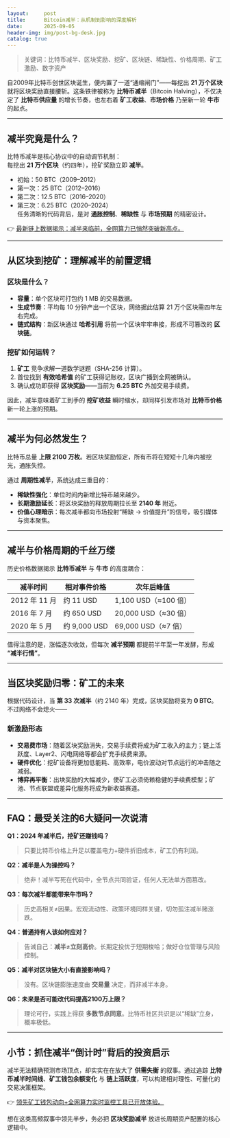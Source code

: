 ```yaml
---
layout:     post
title:      Bitcoin减半：从机制到影响的深度解析
date:       2025-09-05
header-img: img/post-bg-desk.jpg
catalog: true
---
```


> 关键词：比特币减半、区块奖励、挖矿、区块链、稀缺性、价格周期、矿工激励、数字资产

自2009年比特币创世区块诞生，便内置了一道“通缩闸门”——每挖出 **21 万个区块** 就将区块奖励直接腰斩。这条铁律被称为 **比特币减半**（Bitcoin Halving），不仅决定了 **比特币供应量** 的增长节奏，也左右着 **矿工收益**、**市场价格** 乃至新一轮 **牛市** 的起点。

---

## 减半究竟是什么？

比特币减半是核心协议中的自动调节机制：  
每挖出 **21 万个区块**（约四年），挖矿奖励立即 **减半**。  
- 初始：50 BTC（2009–2012）  
- 第一次：25 BTC（2012–2016）  
- 第二次：12.5 BTC（2016–2020）  
- 第三次：6.25 BTC（2020–2024）  
任务清晰的代码背后，是对 **通胀控制**、**稀缺性** 与 **市场预期** 的精密设计。

👉 [最新链上数据揭示：减半来临前，全网算力已悄然突破新高点。](https://okxdog.com/)

---

## 从区块到挖矿：理解减半的前置逻辑

### 区块是什么？

- **容量**：单个区块可打包约 1 MB 的交易数据。  
- **生成节奏**：平均每 10 分钟产出一个区块，网络据此估算 21 万个区块需四年左右完成。  
- **链式结构**：新区块通过 **哈希引用** 将前一个区块牢牢串接，形成不可篡改的 **区块链**。

### 挖矿如何运转？

1. **矿工** 竞争求解一道数学谜题（SHA-256 计算）。  
2. 首位找到 **有效哈希值** 的矿工获得记账权，区块广播到全网被确认。  
3. 确认成功即获得 **区块奖励**——当前为 **6.25 BTC** 外加交易手续费。  

因此，减半意味着矿工到手的 **挖矿收益** 瞬时缩水，却同样引发市场对 **比特币价格** 新一轮上涨的预期。

---

## 减半为何必然发生？

比特币总量 **上限 2100 万枚**。若区块奖励恒定，所有币将在短短十几年内被挖光，通胀失控。  

通过 **周期性减半**，系统达成三重目的：  
- **稀缺性强化**：单位时间内新增比特币越来越少。  
- **长期激励延长**：将区块奖励的释放周期拉长至 **2140 年** 附近。  
- **价值心理暗示**：每次减半都向市场投射“稀缺 → 价值提升”的信号，吸引媒体与资本聚焦。

---

## 减半与价格周期的千丝万缕

历史价格数据揭示 **比特币减半** 与 **牛市** 的高度耦合：

| 减半时间 | 相对事件价格 | 次年后峰值 |
| --- | --- | --- |
| 2012 年 11 月 | 约 11 USD | 1,100 USD（≈100 倍） |
| 2016 年 7 月 | 约 650 USD | 20,000 USD（≈30 倍） |
| 2020 年 5 月 | 约 9,000 USD | 69,000 USD（≈7 倍） |

值得注意的是，涨幅逐次收敛，但每次 **减半预期** 都提前半年至一年发酵，形成 **“减半行情”**。

---

## 当区块奖励归零：矿工的未来

根据代码设计，当 **第 33 次减半**（约 2140 年）完成，区块奖励将变为 **0 BTC**。不过网络不会熄火——

### 新激励形态

- **交易费市场**：随着区块奖励消失，交易手续费将成为矿工收入的主力；链上活跃度、Layer2、闪电网络等都会扩充手续费来源。  
- **硬件优化**：挖矿设备将更加低能耗、高效率，电价波动对节点运行的冲击随之减弱。  
- **博弈再平衡**：出块奖励的大幅减少，使矿工必须倚赖稳健的手续费模型；矿池、节点联盟或差异化服务将成为新收益赛道。

---

## FAQ：最受关注的6大疑问一次说清

**Q1：2024 年减半后，挖矿还赚钱吗？**  
> 只要比特币价格上升足以覆盖电力+硬件折旧成本，矿工仍有利润。

**Q2：减半是人为操控吗？**  
> 绝非！减半写死在代码中，全节点共同验证，任何人无法单方面篡改。

**Q3：每次减半都能带来牛市吗？**  
> 历史高相关≠因果。宏观流动性、政策环境同样关键，切勿孤注减半赌涨跌。

**Q4：普通持有人该如何应对？**  
> 告诫自己：**减半≠立刻高价**。长期定投优于短期梭哈；做好仓位管理与风险控制。

**Q5：减半对区块链大小有直接影响吗？**  
> 没有。区块链膨胀速度由 **交易量** 决定，而非减半本身。

**Q6：未来是否可能改代码提高2100万上限？**  
> 理论可行，实践上得获 **多数节点同意**。比特币社区共识是以“稀缺”立身，概率极低。

---

## 小节：抓住减半“倒计时”背后的投资启示

减半无法精确预测市场顶点，却实实在在放大了 **供需失衡** 的叙事。通过追踪 **比特币减半时间线**、**矿工钱包余额变化** 与 **链上活跃度**，可以构建相对理性、可量化的交易决策框架。

👉 [领先矿工钱包动向+全网算力实时监控工具已开放体验。](https://okxdog.com/)

想在这类高频叙事中领先半步，务必把 **区块奖励减半** 放进长周期资产配置的核心逻辑中。